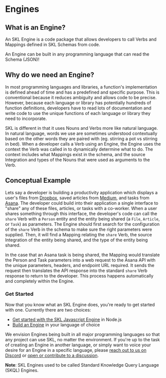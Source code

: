 # Engines

## What is an Engine?

An SKL Engine is a code package that allows developers to call Verbs and Mappings defined in SKL Schemas from code.

An Engine can be built in any programming language that can read the Schema (JSON)!

## Why do we need an Engine?

In most programming languages and libraries, a function's implementation is defined ahead of time and has a predefined and specific purpose. This is conventional because it reduces ambiguity and allows code to be precise. However, because each language or library has potentially hundreds of function definitions, developers have to read lots of documentation and write code to use the unique functions of each language or library they need to incorporate.

SKL is different in that it uses Nouns and Verbs more like natural language. In natural language, words we use are sometimes understood contextually based on the other words they are paired with (eg. stirring a pot vs stirring in bed). When a developer calls a Verb using an Engine, the Engine uses the context the Verb was called in to dynamically determine what to do. The context includes what Mappings exist in the schema, and the source Integration and types of the Nouns that were used as arguments to the Verb.

## Conceptual Example 

Lets say a developer is building a productivity application which displays a user's files from [Dropbox](https://www.dropbox.com/), saved articles from [Medium](https://medium.com/), and tasks from [Asana](https://asana.com/). The developer could build into their application a single interface to "share" any of these files, articles, or tasks with a co-worker. When a user shares something through this interface, the developer's code can call the `share` Verb with a `Person` entity and the entity being shared (a `File`, `Article`, or `Task`) as parameters. The Engine should first search for the configuration of the `share` Verb in the schema to make sure the right parameters were supplied. Then, it will find a Mapping relating the `share` Verb, the source Integration of the entity being shared, and the type of the entity being shared.

In the case that an Asana task is being shared, the Mapping would translate the Person and Task parameters into a web request to the Asana API with the unique parameters, headers, and endpoint URL required. It sends the request then translates the API response into the standard `share` Verb response to return to the developer. This process happens automatically and completely within the Engine.

### Get Started

Now that you know what an SKL Engine does, you're ready to get started with one. Currently there are two choices:

* [Get started with the SKL Javascript Engine](../tutorials/get-started/README.md) in Node.js
* [Build an Engine](../tutorials/build-an-engine.md) in your language of choice

We envision Engines being built in all major programming languages so that any project can use SKL, no matter the environment. If you're up to the task of creating an Engine in another language, or simply want to voice your desire for an Engine in a specific language, please [reach out to us on Discord](https://discord.gg/stvfSB8kpG?ref=https://github.com/comake/skl-examples) or [open or contribute to a discussion](https://github.com/comake/skl/discussions).

**Note**: SKL Engines used to be called Standard Knowledge Query Language (SKQL) Engines.
